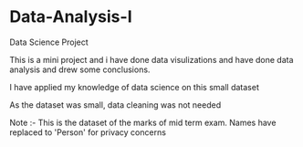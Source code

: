 # Data-Analysis-I

Data Science Project 


This is a mini project and i have done data visulizations and have done data analysis and drew some conclusions.

I have applied my knowledge of data science on this small dataset 

As the dataset was small, data cleaning was not needed

Note :- This is the dataset of the marks of mid term exam. Names have replaced to 'Person' for privacy concerns
